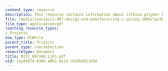 ```yaml
---
content_type: resource
description: This resource contains information about lithium polymer batteries.
file: /media/courses/2-007-design-and-manufacturing-i-spring-2009/1acdd874030b4002de18c026b881109d_MIT2_007s09_LiPo.pdf
file_type: application/pdf
learning_resource_types:
- Projects
ocw_type: OCWFile
parent_title: Projects
parent_type: CourseSection
resourcetype: Document
title: MIT2_007s09_LiPo.pdf
uid: 1acdd874-030b-4002-de18-c026b881109d
---
```

